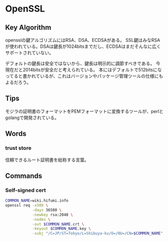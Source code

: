 # OpenSSL

## Key Algorithm

opensslの鍵アルゴリズムにはRSA、DSA、ECDSAがある。
SSL鍵はみなRSAが使われている。DSAは鍵長が1024bitsまでだし、ECDSAはまだそんなに広くサポートされていない。

デフォルトの鍵長は安全ではないから、鍵長は明示的に調節すべきである。
今現在だと2014bitsが安全だと考えられている。
本にはデフォルトで512bitsになってると書かれているが、これはバージョンやパッケージ管理ツールの仕様にもよるだろう。

## Tips
モジラの証明書のフォーマットをPEMフォーマットに変換するツールが、perlとgolangで開発されている。

## Words
### trust store
信頼できるルート証明書を総称する言葉。

## Commands
### Self-signed cert

```sh
COMMON_NAME=wiki.hifumi.info
openssl req -x509 \
            -days 36500 \
            -newkey rsa:2048 \
            -nodes \
            -out $COMMON_NAME.crt \
            -keyout $COMMON_NAME.key \
            -subj "/C=JP/ST=Tokyo/L=Shibuya-ku/O=/OU=/CN=$COMMON_NAME"
```